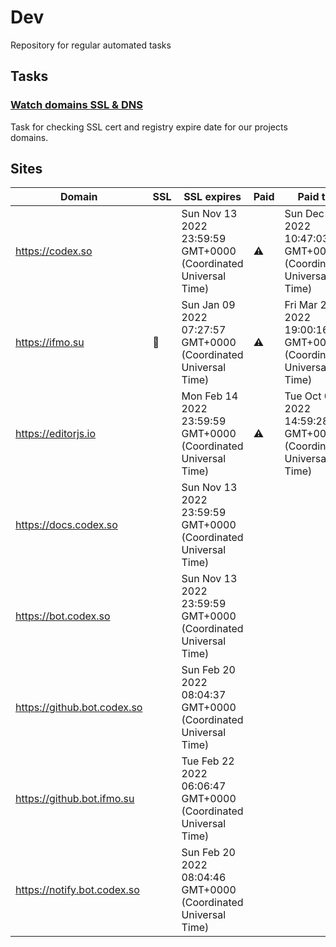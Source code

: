 # Dev

Repository for regular automated tasks

## Tasks

### [Watch domains SSL & DNS](.github/workflows/watch-domains-ssl-dns.yml)

Task for checking SSL cert and registry expire date for our projects domains.

## Sites

| Domain | SSL | SSL expires | Paid | Paid till |
| - | - | - | - | - |
| https://codex.so |  | Sun Nov 13 2022 23:59:59 GMT+0000 (Coordinated Universal Time) | ⚠️ | Sun Dec 18 2022 10:47:03 GMT+0000 (Coordinated Universal Time) |
| https://ifmo.su | 🧨 | Sun Jan 09 2022 07:27:57 GMT+0000 (Coordinated Universal Time) | ⚠️ | Fri Mar 25 2022 19:00:16 GMT+0000 (Coordinated Universal Time) |
| https://editorjs.io |  | Mon Feb 14 2022 23:59:59 GMT+0000 (Coordinated Universal Time) | ⚠️ | Tue Oct 04 2022 14:59:28 GMT+0000 (Coordinated Universal Time) |
| https://docs.codex.so |  | Sun Nov 13 2022 23:59:59 GMT+0000 (Coordinated Universal Time) |  |  |
| https://bot.codex.so |  | Sun Nov 13 2022 23:59:59 GMT+0000 (Coordinated Universal Time) |  |  |
| https://github.bot.codex.so |  | Sun Feb 20 2022 08:04:37 GMT+0000 (Coordinated Universal Time) |  |  |
| https://github.bot.ifmo.su |  | Tue Feb 22 2022 06:06:47 GMT+0000 (Coordinated Universal Time) |  |  |
| https://notify.bot.codex.so |  | Sun Feb 20 2022 08:04:46 GMT+0000 (Coordinated Universal Time) |  |  |
